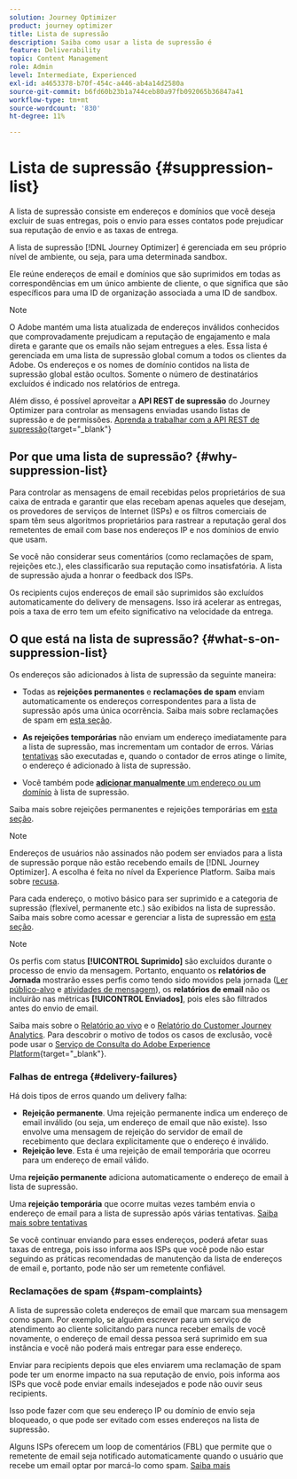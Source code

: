 ```yaml
---
solution: Journey Optimizer
product: journey optimizer
title: Lista de supressão
description: Saiba como usar a lista de supressão é
feature: Deliverability
topic: Content Management
role: Admin
level: Intermediate, Experienced
exl-id: a4653378-b70f-454c-a446-ab4a14d2580a
source-git-commit: b6fd60b23b1a744ceb80a97fb092065b36847a41
workflow-type: tm+mt
source-wordcount: '830'
ht-degree: 11%

---
```


# Lista de supressão {#suppression-list}

A lista de supressão consiste em endereços e domínios que você deseja excluir de suas entregas, pois o envio para esses contatos pode prejudicar sua reputação de envio e as taxas de entrega.

A lista de supressão [!DNL Journey Optimizer] é gerenciada em seu próprio nível de ambiente, ou seja, para uma determinada sandbox.

Ele reúne endereços de email e domínios que são suprimidos em todas as correspondências em um único ambiente de cliente, o que significa que são específicos para uma ID de organização associada a uma ID de sandbox.

>[!NOTE]
>
>O Adobe mantém uma lista atualizada de endereços inválidos conhecidos que comprovadamente prejudicam a reputação de engajamento e mala direta e garante que os emails não sejam entregues a eles. Essa lista é gerenciada em uma lista de supressão global comum a todos os clientes da Adobe. Os endereços e os nomes de domínio contidos na lista de supressão global estão ocultos. Somente o número de destinatários excluídos é indicado nos relatórios de entrega.

Além disso, é possível aproveitar a **API REST de supressão** do Journey Optimizer para controlar as mensagens enviadas usando listas de supressão e de permissões. [Aprenda a trabalhar com a API REST de supressão](https://developer.adobe.com/journey-optimizer-apis/references/suppression/){target="_blank"}

## Por que uma lista de supressão? {#why-suppression-list}

Para controlar as mensagens de email recebidas pelos proprietários de sua caixa de entrada e garantir que elas recebam apenas aqueles que desejam, os provedores de serviços de Internet (ISPs) e os filtros comerciais de spam têm seus algoritmos proprietários para rastrear a reputação geral dos remetentes de email com base nos endereços IP e nos domínios de envio que usam.

Se você não considerar seus comentários (como reclamações de spam, rejeições etc.), eles classificarão sua reputação como insatisfatória. A lista de supressão ajuda a honrar o feedback dos ISPs.

Os recipients cujos endereços de email são suprimidos são excluídos automaticamente do delivery de mensagens. Isso irá acelerar as entregas, pois a taxa de erro tem um efeito significativo na velocidade da entrega.

## O que está na lista de supressão? {#what-s-on-suppression-list}

Os endereços são adicionados à lista de supressão da seguinte maneira:

* Todas as **rejeições permanentes** e **reclamações de spam** enviam automaticamente os endereços correspondentes para a lista de supressão após uma única ocorrência. Saiba mais sobre reclamações de spam em [esta seção](#spam-complaints).

* **As rejeições temporárias** não enviam um endereço imediatamente para a lista de supressão, mas incrementam um contador de erros. Várias [tentativas](../configuration/retries.md) são executadas e, quando o contador de erros atinge o limite, o endereço é adicionado à lista de supressão.

* Você também pode [**adicionar manualmente** um endereço ou um domínio](../configuration/manage-suppression-list.md#add-addresses-and-domains) à lista de supressão.

Saiba mais sobre rejeições permanentes e rejeições temporárias em [esta seção](#delivery-failures).

>[!NOTE]
>
>Endereços de usuários não assinados não podem ser enviados para a lista de supressão porque não estão recebendo emails de [!DNL Journey Optimizer]. A escolha é feita no nível da Experience Platform. Saiba mais sobre [recusa](../privacy/opt-out.md).

Para cada endereço, o motivo básico para ser suprimido e a categoria de supressão (flexível, permanente etc.) são exibidos na lista de supressão. Saiba mais sobre como acessar e gerenciar a lista de supressão em [esta seção](../configuration/manage-suppression-list.md).

>[!NOTE]
>
>Os perfis com status **[!UICONTROL Suprimido]** são excluídos durante o processo de envio da mensagem. Portanto, enquanto os **relatórios de Jornada** mostrarão esses perfis como tendo sido movidos pela jornada ([Ler público-alvo](../building-journeys/read-audience.md) e [atividades de mensagem](../building-journeys/journeys-message.md)), os **relatórios de email** não os incluirão nas métricas **[!UICONTROL Enviados]**, pois eles são filtrados antes do envio de email.
>
>Saiba mais sobre o [Relatório ao vivo](../reports/live-report.md) e o [Relatório do Customer Journey Analytics](../reports/report-gs-cja.md). Para descobrir o motivo de todos os casos de exclusão, você pode usar o [Serviço de Consulta do Adobe Experience Platform](https://experienceleague.adobe.com/docs/experience-platform/query/api/getting-started.html){target="_blank"}.

### Falhas de entrega {#delivery-failures}

Há dois tipos de erros quando um delivery falha:

* **Rejeição permanente**. Uma rejeição permanente indica um endereço de email inválido (ou seja, um endereço de email que não existe). Isso envolve uma mensagem de rejeição do servidor de email de recebimento que declara explicitamente que o endereço é inválido.
* **Rejeição leve**. Esta é uma rejeição de email temporária que ocorreu para um endereço de email válido.

Uma **rejeição permanente** adiciona automaticamente o endereço de email à lista de supressão.

Uma **rejeição temporária** <!--or an **ignored** error--> que ocorre muitas vezes também envia o endereço de email para a lista de supressão após várias tentativas. [Saiba mais sobre tentativas](../configuration/retries.md)

Se você continuar enviando para esses endereços, poderá afetar suas taxas de entrega, pois isso informa aos ISPs que você pode não estar seguindo as práticas recomendadas de manutenção da lista de endereços de email e, portanto, pode não ser um remetente confiável.

### Reclamações de spam {#spam-complaints}

A lista de supressão coleta endereços de email que marcam sua mensagem como spam. Por exemplo, se alguém escrever para um serviço de atendimento ao cliente solicitando para nunca receber emails de você novamente, o endereço de email dessa pessoa será suprimido em sua instância e você não poderá mais entregar para esse endereço.

Enviar para recipients depois que eles enviarem uma reclamação de spam pode ter um enorme impacto na sua reputação de envio, pois informa aos ISPs que você pode enviar emails indesejados e pode não ouvir seus recipients.

Isso pode fazer com que seu endereço IP ou domínio de envio seja bloqueado, o que pode ser evitado com esses endereços na lista de supressão.

Alguns ISPs oferecem um loop de comentários (FBL) que permite que o remetente de email seja notificado automaticamente quando o usuário que recebe um email optar por marcá-lo como spam. [Saiba mais](deliverability.md#feedback-loops)
